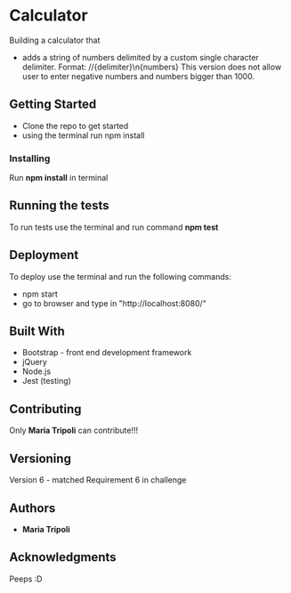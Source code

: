 # Calculator
Building a calculator that 
+ adds a string of numbers delimited by a custom single character delimiter. Format: //{delimiter}\n{numbers}
This version does not allow user to enter negative numbers and numbers bigger than 1000.

## Getting Started
+ Clone the repo to get started
+ using the terminal run npm install

### Installing
Run **npm install** in terminal

## Running the tests
To run tests use the terminal and run command **npm test**

## Deployment
To deploy use the terminal and run the following commands:
+ npm start
+ go to browser and type in "http://localhost:8080/"

## Built With
+ Bootstrap - front end development framework
+ jQuery
+ Node.js 
+ Jest (testing)

## Contributing
Only **Maria Tripoli** can contribute!!!

## Versioning
Version 6 -  matched Requirement 6 in challenge

## Authors
+ **Maria Tripoli**

## Acknowledgments
Peeps
:D